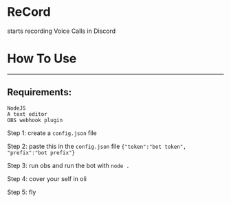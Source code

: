 # ReCord
starts recording Voice Calls in Discord

# How To Use
--------------
## Requirements:
    NodeJS
    A text editor
    OBS webhook plugin
    
Step 1: create a `config.json` file

Step 2: paste this in the `config.json` file 
        ```{"token":"bot token", "prefix":"bot prefix"}```
        
Step 3: run obs and run the bot with `node .`

Step 4: cover your self in oli

Step 5: fly
